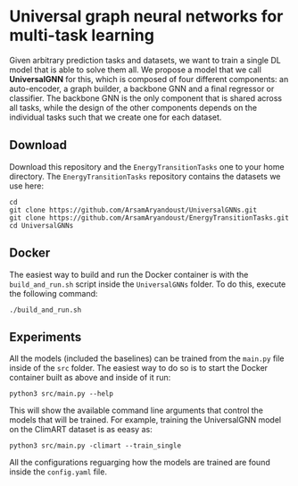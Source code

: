 # Universal graph neural networks for multi-task learning


Given arbitrary prediction tasks and datasets, we want to train a single DL model that is able to solve them all. 
We propose a model that we call **UniversalGNN** for this, which is composed of four different components: 
an auto-encoder, a graph builder, a backbone GNN and a final regressor or classifier. The backbone GNN is the only component 
that is shared across all tasks, while the design of the other components depends on the individual tasks such that we create one for each dataset.

## Download
Download this repository and the `EnergyTransitionTasks` one to your home directory.
The `EnergyTransitionTasks` repository contains the datasets we use here:

```
cd 
git clone https://github.com/ArsamAryandoust/UniversalGNNs.git
git clone https://github.com/ArsamAryandoust/EnergyTransitionTasks.git
cd UniversalGNNs
```

## Docker
The easiest way to build and run the Docker container is with the `build_and_run.sh` script inside the `UniversalGNNs` folder.
To do this, execute the following command:

```
./build_and_run.sh
```

## Experiments
All the models (included the baselines) can be trained from the `main.py` file inside of the `src` folder. 
The easiest way to do so is to start the Docker container built as above and inside of it run:

```
python3 src/main.py --help
```

This will show the available command line arguments that control the models that will be trained. 
For example, training the UniversalGNN model on the ClimART dataset is as eeasy as:

```
python3 src/main.py -climart --train_single
```

All the configurations reguarging how the models are trained are found inside the `config.yaml` file.
